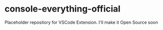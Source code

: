 # console-everything-official
Placeholder repository for VSCode Extension. I'll make it Open Source soon

